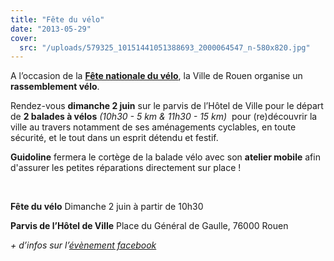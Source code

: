 ```yaml
---
title: "Fête du vélo"
date: "2013-05-29"
cover:
  src: "/uploads/579325_10151441051388693_2000064547_n-580x820.jpg"
---
```


A l’occasion de la [**Fête nationale du vélo**](http://www.rouen.fr/velo), la Ville de Rouen organise un **rassemblement vélo**.

Rendez-vous **dimanche 2 juin** sur le parvis de l’Hôtel de Ville pour le départ de **2 balades à vélos** _(10h30 - 5 km & 11h30 - 15 km)_  pour (re)découvrir la ville au travers notamment de ses aménagements cyclables, en toute sécurité, et le tout dans un esprit détendu et festif.

**Guidoline** fermera le cortège de la balade vélo avec son **atelier mobile** afin d'assurer les petites réparations directement sur place !

 

**Fête du vélo** Dimanche 2 juin à partir de 10h30

**Parvis de l’Hôtel de Ville** Place du Général de Gaulle, 76000 Rouen

_\+ d’infos sur l’[évènement facebook](https://www.facebook.com/events/659739957376129/)_
